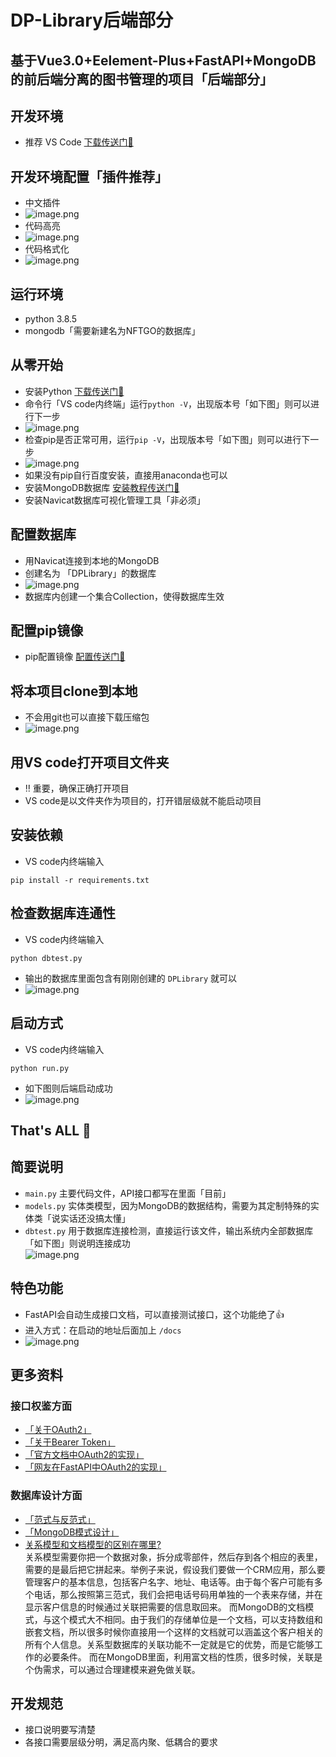 # DP-Library后端部分
## 基于Vue3.0+Eelement-Plus+FastAPI+MongoDB的前后端分离的图书管理的项目「后端部分」
## 开发环境
 - 推荐 VS Code [下载传送门🚪](https://www.runoob.com/python3/python3-install.html)
## 开发环境配置「插件推荐」
 - 中文插件
 - ![image.png](https://tva1.sinaimg.cn/large/007e6d0Xgy1gqx36xhwngj60p30frgq102.jpg)
 - 代码高亮
 - ![image.png](https://tva1.sinaimg.cn/large/007e6d0Xgy1gqx39be8w6j60b802zmx802.jpg)
 - 代码格式化
 - ![image.png](https://tva1.sinaimg.cn/large/007e6d0Xgy1gqx3bw7p9yj60b80240sq02.jpg)
## 运行环境
 - python 3.8.5
 - mongodb「需要新建名为NFTGO的数据库」
## 从零开始
 - 安装Python [下载传送门🚪](https://www.runoob.com/python3/python3-install.html)
 - 命令行「VS code内终端」运行`python -V`，出现版本号「如下图」则可以进行下一步
 - ![image.png](https://tva1.sinaimg.cn/large/007e6d0Xgy1gqx3fsxmvnj609j03emx402.jpg)
 - 检查pip是否正常可用，运行`pip -V`，出现版本号「如下图」则可以进行下一步
 - ![image.png](https://tva1.sinaimg.cn/large/007e6d0Xgy1gqx3gu06x2j60fg0433yn02.jpg)
 - 如果没有pip自行百度安装，直接用anaconda也可以
 - 安装MongoDB数据库 [安装教程传送门🚪](https://www.runoob.com/mongodb/mongodb-window-install.html)
 - 安装Navicat数据库可视化管理工具「非必须」
## 配置数据库
 - 用Navicat连接到本地的MongoDB
 - 创建名为 「DPLibrary」的数据库
 - ![image.png](https://tva1.sinaimg.cn/large/007e6d0Xgy1gqx4322c1xj60hx051gm902.jpg)
 - 数据库内创建一个集合Collection，使得数据库生效
## 配置pip镜像
 - pip配置镜像 [配置传送门🚪](https://www.cnblogs.com/jimlau/p/13155747.html)
## 将本项目clone到本地
 - 不会用git也可以直接下载压缩包
 - ![image.png](https://tva1.sinaimg.cn/large/007e6d0Xgy1gqx3mgdtf1j30pj09mgmp.jpg)
## 用VS code打开项目文件夹
 - ‼️ 重要，确保正确打开项目
 - VS code是以文件夹作为项目的，打开错层级就不能启动项目
## 安装依赖
 - VS code内终端输入
```
pip install -r requirements.txt
```
## 检查数据库连通性
 - VS code内终端输入
```
python dbtest.py
```
 - 输出的数据库里面包含有刚刚创建的 `DPLibrary` 就可以
 - ![image.png](https://tva1.sinaimg.cn/large/007e6d0Xgy1gqx44zwdwdj60ez032jri02.jpg)
## 启动方式
 - VS code内终端输入
```
python run.py
```
 - 如下图则后端启动成功
 - ![image.png](https://tva1.sinaimg.cn/large/007e6d0Xgy1gqx3v5zkkdj60gt05x3z302.jpg)
## That's ALL 🎉
## 简要说明
 - `main.py` 主要代码文件，API接口都写在里面「目前」
 - `models.py` 实体类模型，因为MongoDB的数据结构，需要为其定制特殊的实体类「说实话还没搞太懂」
 - `dbtest.py` 用于数据库连接检测，直接运行该文件，输出系统内全部数据库「如下图」则说明连接成功  
![image.png](https://tva1.sinaimg.cn/large/007e6d0Xgy1gqw388oixdj60bu02lgll02.jpg) 
## 特色功能
 - FastAPI会自动生成接口文档，可以直接测试接口，这个功能绝了👍
 - 进入方式：在启动的地址后面加上 `/docs`
 - ![image.png](https://tva1.sinaimg.cn/large/007e6d0Xgy1gqw3fkgh1gj60p10fl0tt02.jpg)

## 更多资料
### 接口权鉴方面
 - [「关于OAuth2」](https://www.ruanyifeng.com/blog/2019/04/oauth-grant-types.html)
 - [「关于Bearer Token」](https://www.jianshu.com/p/8f7009456abc)
 - [「官方文档中OAuth2的实现」](https://fastapi.tiangolo.com/zh/tutorial/security/simple-oauth2/)
 - [「网友在FastAPI中OAuth2的实现」](https://github.com/MarkShawn2020/oauth2-py)

### 数据库设计方面
 - [「范式与反范式」](https://blog.csdn.net/lein_wang/article/details/53064791)
 - [「MongoDB模式设计」](https://mongoing.com/mongodb-advanced-pattern-design)
 - [关系模型和文档模型的区别在哪里?](https://mongoing.com/mongodb-advanced-pattern-design)  
关系模型需要你把一个数据对象，拆分成零部件，然后存到各个相应的表里，需要的是最后把它拼起来。举例子来说，假设我们要做一个CRM应用，那么要管理客户的基本信息，包括客户名字、地址、电话等。由于每个客户可能有多个电话，那么按照第三范式，我们会把电话号码用单独的一个表来存储，并在显示客户信息的时候通过关联把需要的信息取回来。
而MongoDB的文档模式，与这个模式大不相同。由于我们的存储单位是一个文档，可以支持数组和嵌套文档，所以很多时候你直接用一个这样的文档就可以涵盖这个客户相关的所有个人信息。关系型数据库的关联功能不一定就是它的优势，而是它能够工作的必要条件。 而在MongoDB里面，利用富文档的性质，很多时候，关联是个伪需求，可以通过合理建模来避免做关联。

## 开发规范
 - 接口说明要写清楚
 - 各接口需要层级分明，满足高内聚、低耦合的要求
